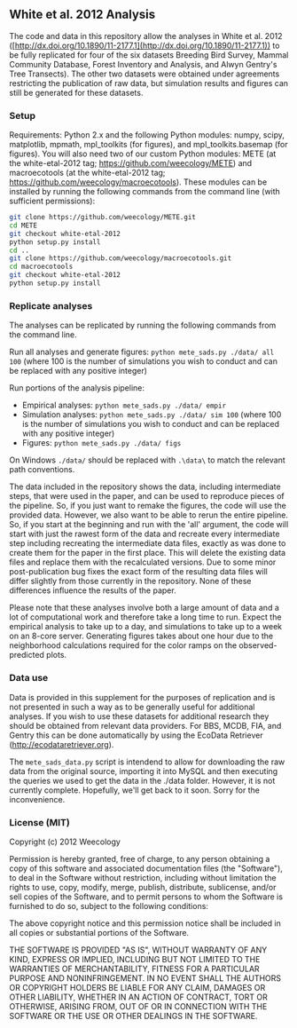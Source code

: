 ## White et al. 2012 Analysis

The code and data in this repository allow the analyses in White et al. 2012
([http://dx.doi.org/10.1890/11-2177.1](http://dx.doi.org/10.1890/11-2177.1)) to
be fully replicated for four of the six datasets Breeding Bird Survey, Mammal
Community Database, Forest Inventory and Analysis, and Alwyn Gentry's Tree
Transects). The other two datasets were obtained under agreements restricting
the publication of raw data, but simulation results and figures can still be
generated for these datasets.

### Setup

Requirements: Python 2.x and the following Python modules: numpy, scipy,
matplotlib, mpmath, mpl_toolkits (for figures), and mpl_toolkits.basemap (for
figures). You will also need two of our custom Python modules: METE (at the
white-etal-2012 tag; https://github.com/weecology/METE) and macroecotools (at
the white-etal-2012 tag; https://github.com/weecology/macroecotools). These
modules can be installed by running the following commands from the command line
(with sufficient permissions):

```sh
git clone https://github.com/weecology/METE.git
cd METE
git checkout white-etal-2012
python setup.py install
cd ..
git clone https://github.com/weecology/macroecotools.git
cd macroecotools
git checkout white-etal-2012
python setup.py install
```

### Replicate analyses

The analyses can be replicated by running the following commands from the
command line.

Run all analyses and generate figures: `python mete_sads.py ./data/ all 100`
(where 100 is the number of simulations you wish to conduct and can be replaced
with any positive integer)


Run portions of the analysis pipeline:

* Empirical analyses: `python mete_sads.py ./data/ empir`
* Simulation analyses: `python mete_sads.py ./data/ sim 100` (where 100 is the
  number of simulations you wish to conduct and can be replaced with any
  positive integer)
* Figures: `python mete_sads.py ./data/ figs`

On Windows `./data/` should be replaced with `.\data\` to match the relevant
path conventions.

The data included in the repository shows the data, including intermediate
steps, that were used in the paper, and can be used to reproduce pieces of the
pipeline. So, if you just want to remake the figures, the code will use the
provided data. However, we also want to be able to rerun the entire
pipeline. So, if you start at the beginning and run with the 'all' argument, the
code will start with just the rawest form of the data and recreate every
intermediate step including recreating the intermediate data files, exactly as
was done to create them for the paper in the first place. This will delete the
existing data files and replace them with the recalculated versions. Due to some
minor post-publication bug fixes the exact form of the resulting data files will
differ slightly from those currently in the repository. None of these
differences influence the results of the paper.

Please note that these analyses involve both a large amount of data and a lot of
computational work and therefore take a long time to run. Expect the empirical
analysis to take up to a day, and simulations to take up to a week on an 8-core
server. Generating figures takes about one hour due to the neighborhood
calculations required for the color ramps on the observed-predicted plots.

### Data use

Data is provided in this supplement for the purposes of replication and is not
presented in such a way as to be generally useful for additional analyses. If
you wish to use these datasets for additional research they should be obtained
from relevant data providers. For BBS, MCDB, FIA, and Gentry this can be done
automatically by using the EcoData Retriever
(http://ecodataretriever.org).

The ``mete_sads_data.py`` script is intendend to allow for downloading the raw data
from the original source, importing it into MySQL and then executing the queries
we used to get the data in the ./data folder. However, it is not currently
complete. Hopefully, we'll get back to it soon. Sorry for the inconvenience.

### License (MIT)

Copyright (c) 2012 Weecology

Permission is hereby granted, free of charge, to any person obtaining a copy of
this software and associated documentation files (the "Software"), to deal in
the Software without restriction, including without limitation the rights to
use, copy, modify, merge, publish, distribute, sublicense, and/or sell copies of
the Software, and to permit persons to whom the Software is furnished to do so,
subject to the following conditions:

The above copyright notice and this permission notice shall be included in all
copies or substantial portions of the Software.

THE SOFTWARE IS PROVIDED "AS IS", WITHOUT WARRANTY OF ANY KIND, EXPRESS OR
IMPLIED, INCLUDING BUT NOT LIMITED TO THE WARRANTIES OF MERCHANTABILITY, FITNESS
FOR A PARTICULAR PURPOSE AND NONINFRINGEMENT. IN NO EVENT SHALL THE AUTHORS OR
COPYRIGHT HOLDERS BE LIABLE FOR ANY CLAIM, DAMAGES OR OTHER LIABILITY, WHETHER
IN AN ACTION OF CONTRACT, TORT OR OTHERWISE, ARISING FROM, OUT OF OR IN
CONNECTION WITH THE SOFTWARE OR THE USE OR OTHER DEALINGS IN THE SOFTWARE.
